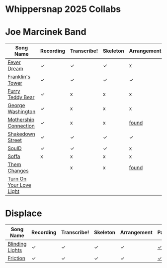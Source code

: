 # Whippersnap 2025 Collabs

# Joe Marcinek Band

| Song Name              | Recording | Transcribe! | Skeleton | Arrangement | Parts |
|-----------------------|-----------|------------|----------|-------------|-------|
| [Fever Dream](https://open.spotify.com/track/1orFSqPEGF5LrnP3PcKRGD?si=ea2b0f0007ec419d)           | ✓        | ✓          | ✓        | x           | [✓](./joe%20marcinek%20band/fever%20dream/Fever%20Dream%20-%20Joe%20Marcinek%20Band.pdf)      |
| [Franklin's Tower](https://open.spotify.com/track/3PgIhd4XmwtmV2XGU5qhzZ?si=ec0c3aac23114409)      | ✓         | ✓          | ✓        | ✓           | [✓](./joe%20marcinek%20band/franklins%20tower/pdf/Franklin%27s%20Tower%20-%20Grateful%20Dead.pdf)      |
| [Furry Teddy Bear](https://open.spotify.com/track/4ATfpfAcQYzhF0Nu8Tmyhz?si=7c718132c1d742e4)      | ✓         | x          | x        | x           | x     |
| [George Washington](https://open.spotify.com/track/0Hz1ZDCYv8l74c3McEK2wR?si=e23782b5b56d4a67)     | ✓         | x          | x        | x           | x     |
| [Mothership Connection](https://open.spotify.com/track/7rLAPi81R7qlVqgXfykdEL?si=694ec118393e4404) | ✓         | x          | x         | [found](https://musescore.com/user/39593079/scores/19210966)       | [✓](./joe%20marcinek%20band/mothership%20connection/Mothership%20Connection%20-%20Parliament.pdf)      |
| [Shakedown Street](https://open.spotify.com/track/0Hz1ZDCYv8l74c3McEK2wR?si=e23782b5b56d4a67)      | ✓         | ✓          | ✓        | ✓           | [✓](./joe%20marcinek%20band/shakedown%20street/pdf/Shakedown%20Street%20-%20Grateful%20Dead.pdf)      |
| [SoulD](https://open.spotify.com/track/5hkYGIonGosVJhXvQQaJNP?si=ca31e171709e44d1)                 | ✓         | ✓          | ✓        | x           | [✓](./joe%20marcinek%20band/sould/SoulD%20-%20Joe%20Marcinek%20Band.pdf)      |
| [Soffa](https://open.spotify.com/track/3zoSvbXWXj0945lYBHKS0c?si=e850348275d64612)                 | x         | x          | x       | x           | x     |
| [Them Changes](https://open.spotify.com/track/0WoOHWp82bWaFBwrox1oGA?si=5d37c10280994d38)          |           | x          | x        | [found](https://garybadger.com/wp-content/uploads/2020/12/buddy-miles-them-changes-trumpet-tenor-sax-trombone.pdf)       | [✓](./joe%20marcinek%20band/them%20changes/Them%20Changes%20-%20Buddy%20Miles.pdf)     |
| [Turn On Your Love Light](https://open.spotify.com/track/4XO4pQpx4lpKgbWMgbsQRK?si=c42a09a39e624e0f) |           |            |          |             |       |

# Displace

| Song Name              | Recording | Transcribe! | Skeleton | Arrangement | Parts |
|-----------------------|-----------|------------|----------|-------------|-------|
| [Blinding Lights](https://open.spotify.com/track/0VjIjW4GlUZAMYd2vXMi3b?si=c87fd50f107346d2)       | ✓         | ✓          | ✓        | ✓          | [✓](./displace/blinding%20lights/pdf/Blinding%20Lights%20-%20The%20Weeknd.pdf)      |
| [Friction](https://open.spotify.com/track/1FZwzKrwlBgIl4ARmQarGr?si=8cb3aea5c03f4128)              | ✓         | ✓          | ✓        | ✓          | [✓](./displace/friction/pdf/Friction%20-%20Displace.pdf)     |

